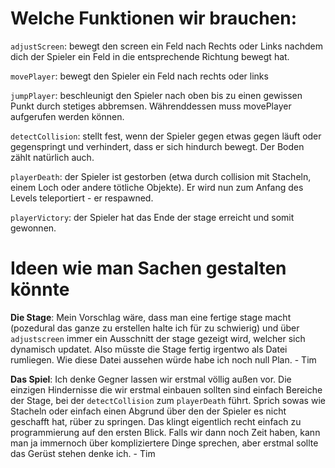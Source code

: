 # Welche Funktionen wir brauchen:


```adjustScreen```: bewegt den screen ein Feld nach Rechts oder Links nachdem dich der Spieler ein Feld in die entsprechende Richtung bewegt hat.

```movePlayer```: bewegt den Spieler ein Feld nach rechts oder links

```jumpPlayer```: beschleunigt den Spieler nach oben bis zu einen gewissen Punkt durch stetiges abbremsen. Währenddessen muss movePlayer aufgerufen werden können.

```detectCollision```: stellt fest, wenn der Spieler gegen etwas gegen läuft oder gegenspringt und verhindert, dass er sich hindurch bewegt. Der Boden zählt natürlich auch.

```playerDeath```: der Spieler ist gestorben (etwa durch collision mit Stacheln, einem Loch oder andere tötliche Objekte). Er wird nun zum Anfang des Levels teleportiert - er respawned.

```playerVictory```: der Spieler hat das Ende der stage erreicht und somit gewonnen.


# Ideen wie man Sachen gestalten könnte

**Die Stage**: Mein Vorschlag wäre, dass man eine fertige stage macht (pozedural das ganze zu erstellen halte ich für zu schwierig) und über `adjustscreen` immer ein Ausschnitt der stage gezeigt wird, welcher sich dynamisch updatet. Also müsste die Stage fertig irgentwo als Datei rumliegen. Wie diese Datei aussehen würde habe ich noch null Plan. - Tim

**Das Spiel**: Ich denke Gegner lassen wir erstmal völlig außen vor. Die einzigen Hindernisse die wir erstmal einbauen sollten sind einfach Bereiche der Stage, bei der `detectCollision` zum `playerDeath` führt. Sprich sowas wie Stacheln oder einfach einen Abgrund über den der Spieler es nicht geschafft hat, rüber zu springen. Das klingt eigentlich recht einfach zu programmierung auf den ersten Blick. Falls wir dann noch Zeit haben, kann man ja immernoch über kompliziertere Dinge sprechen, aber erstmal sollte das Gerüst stehen denke ich. - Tim
